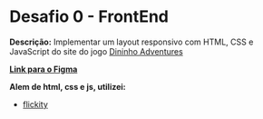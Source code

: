 # Desafio 0 - FrontEnd

**Descrição:** Implementar um layout responsivo com HTML, CSS e JavaScript do site do jogo [Dininho Adventures](https://store.steampowered.com/app/1230760/Dininho_Adventures)


[**Link para o Figma**](https://www.figma.com/file/ymr102dGHLHCINbR1dqYWr/Dininho-Adventures?node-id=591%3A274)

**Alem de html, css e js, utilizei:**
* [flickity](https://flickity.metafizzy.co/)
